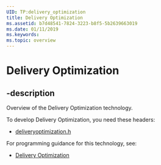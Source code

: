 ```yaml
---
UID: TP:delivery_optimization
title: Delivery Optimization
ms.assetid: b7d48541-7824-3223-b8f5-5b2639663019
ms.date: 01/11/2019
ms.keywords: 
ms.topic: overview
---
```


# Delivery Optimization

## -description

Overview of the Delivery Optimization technology.

To develop Delivery Optimization, you need these headers:

 * [deliveryoptimization.h](../deliveryoptimization/index.md)

For programming guidance for this technology, see:
* [Delivery Optimization](/windows/win32/delivery_optimization)

